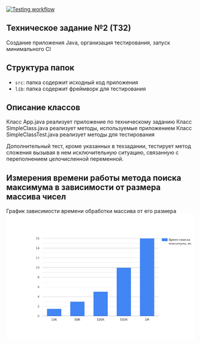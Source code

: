 [![Testing workflow](https://github.com/VladShamanYT/Custom/actions/workflows/auto.yml/badge.svg)](https://github.com/VladShamanYT/Custom/actions/workflows/auto.yml)

## Техническое задание №2 (ТЗ2)

Создание приложения Java, организация тестирования, запуск минимального CI

## Структура папок

- `src`: папка содержит исходный код приложения
- `lib`: папка содержит фреймворк для тестирования

## Описание классов

Класс App.java реализует приложение по техническому заданию
Класс SimpleClass.java реализует методы, используемые приложением
Класс SimpleClassTest.java реализует методы для тестирования

Дополнительный тест, кроме указанных в техзадании, тестирует метод сложения вызывая в нем исключительную ситуацию, связанную с переполнением целочисленной переменной.

## Измерения времени работы метода поиска максимума в зависимости от размера массива чисел

График зависимости времени обработки массива от его размера
![plot](./chart.png)

